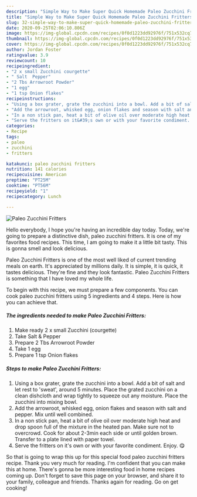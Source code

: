 ```yaml
---
description: "Simple Way to Make Super Quick Homemade Paleo Zucchini Fritters"
title: "Simple Way to Make Super Quick Homemade Paleo Zucchini Fritters"
slug: 32-simple-way-to-make-super-quick-homemade-paleo-zucchini-fritters
date: 2020-09-25T02:06:10.806Z
image: https://img-global.cpcdn.com/recipes/0f0d1223dd92976f/751x532cq70/paleo-zucchini-fritters-recipe-main-photo.jpg
thumbnail: https://img-global.cpcdn.com/recipes/0f0d1223dd92976f/751x532cq70/paleo-zucchini-fritters-recipe-main-photo.jpg
cover: https://img-global.cpcdn.com/recipes/0f0d1223dd92976f/751x532cq70/paleo-zucchini-fritters-recipe-main-photo.jpg
author: Jordan Foster
ratingvalue: 3.9
reviewcount: 10
recipeingredient:
- "2 x small Zucchini courgette"
- " Salt  Pepper"
- "2 Tbs Arrowroot Powder"
- "1 egg"
- "1 tsp Onion flakes"
recipeinstructions:
- "Using a box grater, grate the zucchini into a bowl. Add a bit of salt and let rest to &#39;sweat&#39;, around 5 minutes. Place the grated zucchini on a clean dishcloth and wrap tightly to squeeze out any moisture. Place the zucchini into mixing bowl."
- "Add the arrowroot, whisked egg, onion flakes and season with salt and pepper. Mix until well combined."
- "In a non stick pan, heat a bit of olive oil over moderate high heat and drop spoon full of the mixture in the heated pan. Make sure not to overcrowd. Cook for about 2-3min each side or until golden brown. Transfer to a plate lined with paper towel."
- "Serve the fritters on it&#39;s own or with your favorite condiment. Enjoy. 😋"
categories:
- Recipe
tags:
- paleo
- zucchini
- fritters

katakunci: paleo zucchini fritters 
nutrition: 141 calories
recipecuisine: American
preptime: "PT25M"
cooktime: "PT56M"
recipeyield: "1"
recipecategory: Lunch

---
```



![Paleo Zucchini Fritters](https://img-global.cpcdn.com/recipes/0f0d1223dd92976f/751x532cq70/paleo-zucchini-fritters-recipe-main-photo.jpg)

Hello everybody, I hope you're having an incredible day today. Today, we're going to prepare a distinctive dish, paleo zucchini fritters. It is one of my favorites food recipes. This time, I am going to make it a little bit tasty. This is gonna smell and look delicious.

Paleo Zucchini Fritters is one of the most well liked of current trending meals on earth. It's appreciated by millions daily. It is simple, it is quick, it tastes delicious. They're fine and they look fantastic. Paleo Zucchini Fritters is something that I have loved my whole life.




To begin with this recipe, we must prepare a few components. You can cook paleo zucchini fritters using 5 ingredients and 4 steps. Here is how you can achieve that.

##### The ingredients needed to make Paleo Zucchini Fritters:

1. Make ready 2 x small Zucchini (courgette)
1. Take  Salt &amp; Pepper
1. Prepare 2 Tbs Arrowroot Powder
1. Take 1 egg
1. Prepare 1 tsp Onion flakes




##### Steps to make Paleo Zucchini Fritters:

1. Using a box grater, grate the zucchini into a bowl. Add a bit of salt and let rest to &#39;sweat&#39;, around 5 minutes. Place the grated zucchini on a clean dishcloth and wrap tightly to squeeze out any moisture. Place the zucchini into mixing bowl.
1. Add the arrowroot, whisked egg, onion flakes and season with salt and pepper. Mix until well combined.
1. In a non stick pan, heat a bit of olive oil over moderate high heat and drop spoon full of the mixture in the heated pan. Make sure not to overcrowd. Cook for about 2-3min each side or until golden brown. Transfer to a plate lined with paper towel.
1. Serve the fritters on it&#39;s own or with your favorite condiment. Enjoy. 😋




So that is going to wrap this up for this special food paleo zucchini fritters recipe. Thank you very much for reading. I'm confident that you can make this at home. There's gonna be more interesting food in home recipes coming up. Don't forget to save this page on your browser, and share it to your family, colleague and friends. Thanks again for reading. Go on get cooking!
